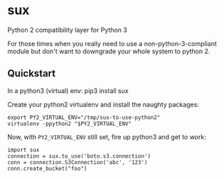 sux
===

Python 2 compatibility layer for Python 3

For those times when you really need to use a
non-python-3-compliant module but don't
want to downgrade your whole system to python 2.

Quickstart
----------
In a python3 (virtual) env:
    pip3 install sux

Create your python2 virtualenv and install the
naughty packages:

    export PY2_VIRTUAL_ENV="/tmp/sux-to-use-python2"
    virtualenv -ppython2 "$PY2_VIRTUAL_ENV"

Now, with `PY2_VIRTUAL_ENV` still set, fire up python3
and get to work:

    import sux
    connection = sux.to_use('boto.s3.connection')
    conn = connection.S3Connection('abc', '123')
    conn.create_bucket("foo")
